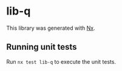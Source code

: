 # lib-q

This library was generated with [Nx](https://nx.dev).

## Running unit tests

Run `nx test lib-q` to execute the unit tests.

